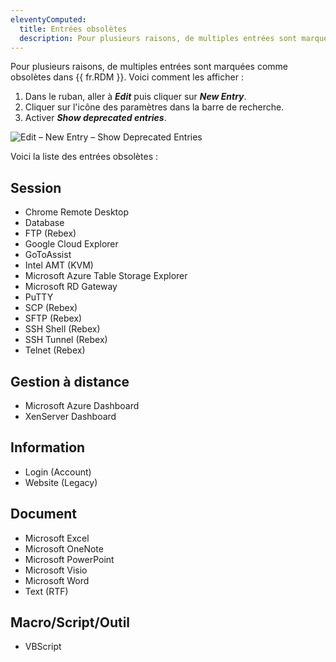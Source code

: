 ```yaml
---
eleventyComputed:
  title: Entrées obsolètes
  description: Pour plusieurs raisons, de multiples entrées sont marquées comme obsolètes dans {{ fr.RDM }}.
---
```

Pour plusieurs raisons, de multiples entrées sont marquées comme obsolètes dans {{ fr.RDM }}.
Voici comment les afficher :
1. Dans le ruban, aller à ***Edit*** puis cliquer sur ***New Entry***.
1. Cliquer sur l'icône des paramètres dans la barre de recherche.
1. Activer ***Show deprecated entries***.

![Edit – New Entry – Show Deprecated Entries](https://cdnweb.devolutions.net/docs/RDMW2004_2024_1.png)

Voici la liste des entrées obsolètes :

## Session
* Chrome Remote Desktop
* Database
* FTP (Rebex)
* Google Cloud Explorer
* GoToAssist
* Intel AMT (KVM)
* Microsoft Azure Table Storage Explorer
* Microsoft RD Gateway
* PuTTY
* SCP (Rebex)
* SFTP (Rebex)
* SSH Shell (Rebex)
* SSH Tunnel (Rebex)
* Telnet (Rebex)

## Gestion à distance
* Microsoft Azure Dashboard
* XenServer Dashboard

## Information
* Login (Account)
* Website (Legacy)

## Document
* Microsoft Excel
* Microsoft OneNote
* Microsoft PowerPoint
* Microsoft Visio
* Microsoft Word
* Text (RTF)

## Macro/Script/Outil
* VBScript
